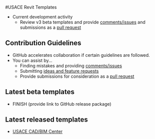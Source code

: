 #USACE Revit Templates

* Current development activity
   * Review v3 beta templates and provide [comments/issues](https://github.com/USACE/BIM-Revit/issues) and submissions as a [pull request](https://github.com/USACE/BIM-Revit/pulls)

## Contribution Guidelines
* GitHub accelerates collaboration if certain guidelines are followed.
* You can assist by...
   * Finding mistakes and providing [comments/issues](https://github.com/USACE/BIM-Revit/issues) 
   * Submitting [ideas and feature requests](https://github.com/USACE/BIM-Revit/issues) 
   * Provide submissions for consideration as a [pull request](https://github.com/USACE/BIM-Revit/pulls)

## Latest beta templates
* FINISH (provide link to GitHub release package)

## Latest released templates
* [USACE CAD/BIM Center](https://cadbimcenter.erdc.dren.mil/default.aspx?p=a&t=1&i=12)
